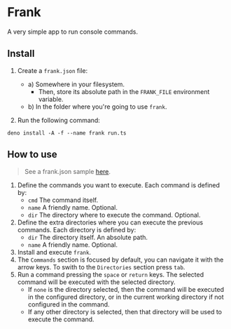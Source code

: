 # Frank

A very simple app to run console commands.

## Install

1. Create a `frank.json` file:

    - a) Somewhere in your filesystem.
        - Then, store its absolute path in the `FRANK_FILE` environment variable.
    - b) In the folder where you're going to use `frank`.

2. Run the following command:

```
deno install -A -f --name frank run.ts
```

## How to use

> See a frank.json sample [here](./frank.sample.json).

1. Define the commands you want to execute. Each command is defined by:
    - `cmd` The command itself.
    - `name` A friendly name. Optional.
    - `dir` The directory where to execute the command. Optional.
2. Define the extra directories where you can execute the previous commands. Each directory is defined by:
    - `dir` The directory itself. An absolute path.
    - `name` A friendly name. Optional.
3. Install and execute `frank`.
4. The `Commands` section is focused by default, you can navigate it with the arrow keys. To swith to the `Directories` section press `tab`.
5. Run a command pressing the `space` or `return` keys. The selected command will be executed with the selected directory.
    - If `none` is the directory selected, then the command will be executed in the configured directory, or in the current working directory if not configured in the command.
    - If any other directory is selected, then that directory will be used to execute the command.
